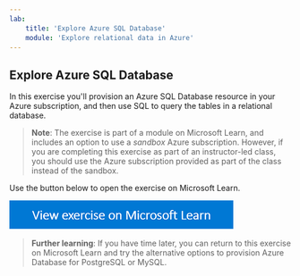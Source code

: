 ```yaml
---
lab:
    title: 'Explore Azure SQL Database'
    module: 'Explore relational data in Azure'
---
```


## Explore Azure SQL Database

In this exercise you'll provision an Azure SQL Database resource in your Azure subscription, and then use SQL to query the tables in a relational database.

> **Note**: The exercise is part of a module on Microsoft Learn, and includes an option to use a *sandbox* Azure subscription. However, if you are completing this exercise as part of an instructor-led class, you should use the Azure subscription provided as part of the class instead of the sandbox.

Use the button below to open the exercise on Microsoft Learn.

<a href="https://docs.microsoft.com/learn/modules/examine-components-of-modern-data-warehouse/5-exercise-azure-synapse#provision-an-azure-synapse-analytics-workspace" target="_blank"><img src="./images/learn-button.png" alt="View exercise on Microsoft Learn"/></a>

> **Further learning**: If you have time later, you can return to this exercise on Microsoft Learn and try the alternative options to provision Azure Database for PostgreSQL or MySQL.